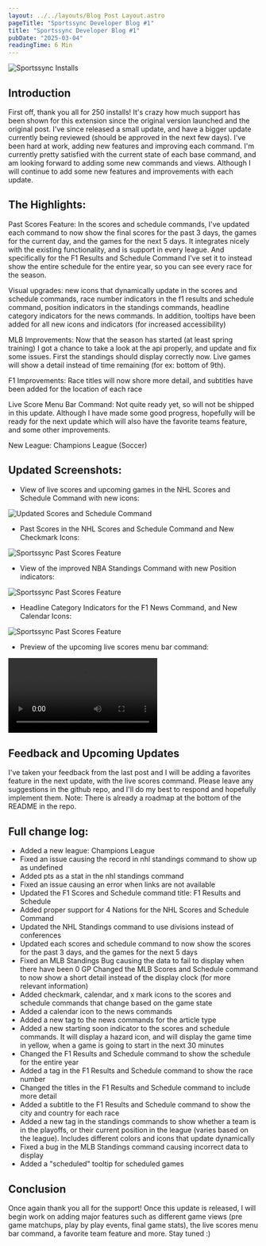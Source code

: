 ```yaml
---
layout: ../../layouts/Blog Post Layout.astro
pageTitle: "Sportssync Developer Blog #1"
title: "Sportssync Developer Blog #1"
pubDate: "2025-03-04"
readingTime: 6 Min
---
```


<img src="/Sportssync Installs.webp" alt="Sportssync Installs">

## Introduction

First off, thank you all for 250 installs! It's crazy how much support has been shown for this extension since the original version launched and the original post. I've since released a small update, and have a bigger update currently being reviewed (should be approved in the next few days). I've been hard at work, adding new features and improving each command. I'm currently pretty satisfied with the current state of each base command, and am looking forward to adding some new commands and views. Although I will continue to add some new features and improvements with each update.

## The Highlights:

Past Scores Feature: In the scores and schedule commands, I've updated each command to now show the final scores for the past 3 days, the games for the current day, and the games for the next 5 days. It integrates nicely with the existing functionality, and is support in every league. And specifically for the F1 Results and Schedule Command I've set it to instead show the entire schedule for the entire year, so you can see every race for the season.

Visual upgrades: new icons that dynamically update in the scores and schedule commands, race number indicators in the f1 results and schedule command, position indicators in the standings commands, headline category indicators for the news commands. In addition, tooltips have been added for all new icons and indicators (for increased accessibility)

MLB Improvements: Now that the season has started (at least spring training) I got a chance to take a look at the api properly, and update and fix some issues. First the standings should display correctly now. Live games will show a detail instead of time remaining (for ex: bottom of 9th).

F1 Improvements: Race titles will now shore more detail, and subtitles have been added for the location of each race

Live Score Menu Bar Command: Not quite ready yet, so will not be shipped in this update. Although I have made some good progress, hopefully will be ready for the next update which will also have the favorite teams feature, and some other improvements.

New League: Champions League (Soccer)

## Updated Screenshots:

- View of live scores and upcoming games in the NHL Scores and Schedule Command with new icons:

<img src="/Updated Scores and Schedule Command.webp" alt="Updated Scores and Schedule Command">

- Past Scores in the NHL Scores and Schedule Command and New Checkmark Icons:

<img src="/Past Scores Feature.webp" alt="Sportssync Past Scores Feature">

- View of the improved NBA Standings Command with new Position indicators:

<img src="/Updated Standings.webp" alt="Sportssync Past Scores Feature">

- Headline Category Indicators for the F1 News Command, and New Calendar Icons:

<img src="/Updated News.webp" alt="Sportssync Past Scores Feature">

- Preview of the upcoming live scores menu bar command:

<video controls autoplay>
  <source src="https://i.imgur.com/wmWQFUM.mp4" type="video/mp4">
</video>

## Feedback and Upcoming Updates

I've taken your feedback from the last post and I will be adding a favorites feature in the next update, with the live scores command. Please leave any suggestions in the github repo, and I'll do my best to respond and hopefully implement them. Note: There is already a roadmap at the bottom of the README in the repo.

## Full change log:

- Added a new league: Champions League
- Fixed an issue causing the record in nhl standings command to show up as undefined
- Added pts as a stat in the nhl standings command
- Fixed an issue causing an error when links are not available
- Updated the F1 Scores and Schedule command title: F1 Results and Schedule
- Added proper support for 4 Nations for the NHL Scores and Schedule Command
- Updated the NHL Standings command to use divisions instead of conferences
- Updated each scores and schedule command to now show the scores for the past 3 days, and the games for the next 5 days
- Fixed an MLB Standings Bug causing the data to fail to display when there have been 0 GP
  Changed the MLB Scores and Schedule command to now show a short detail instead of the display clock (for more relevant information)
- Added checkmark, calendar, and x mark icons to the scores and schedule commands that change based on the game state
- Added a calendar icon to the news commands
- Added a new tag to the news commands for the article type
- Added a new starting soon indicator to the scores and schedule commands. It will display a hazard icon, and will display the game time in yellow, when a game is going to start in the next 30 minutes
- Changed the F1 Results and Schedule command to show the schedule for the entire year
- Added a tag in the F1 Results and Schedule command to show the race number
- Changed the titles in the F1 Results and Schedule command to include more detail
- Added a subtitle to the F1 Results and Schedule command to show the city and country for each race
- Added a new tag in the standings commands to show whether a team is in the playoffs, or their current position in the league (varies based on the league). Includes different colors and icons that update dynamically
- Fixed a bug in the MLB Standings command causing incorrect data to display
- Added a "scheduled" tooltip for scheduled games

## Conclusion

Once again thank you all for the support! Once this update is released, I will begin work on adding major features such as different game views (pre game matchups, play by play events, final game stats), the live scores menu bar command, a favorite team feature and more. Stay tuned :)
